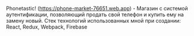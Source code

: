 Phonetastic! (https://phone-market-76651.web.app) - Магазин с системой аутентификации, позволяющий продать свой телефон и купить ему на замену новый.
Стек технологий использованных мной при создании: React, Redux, Webpack, Firebase
